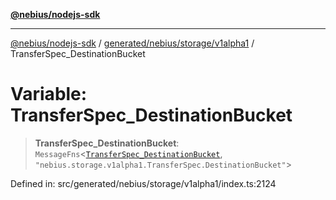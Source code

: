 [**@nebius/nodejs-sdk**](../../../../../README.md)

***

[@nebius/nodejs-sdk](../../../../../README.md) / [generated/nebius/storage/v1alpha1](../README.md) / TransferSpec\_DestinationBucket

# Variable: TransferSpec\_DestinationBucket

> **TransferSpec\_DestinationBucket**: `MessageFns`\<[`TransferSpec_DestinationBucket`](../interfaces/TransferSpec_DestinationBucket.md), `"nebius.storage.v1alpha1.TransferSpec.DestinationBucket"`\>

Defined in: src/generated/nebius/storage/v1alpha1/index.ts:2124
